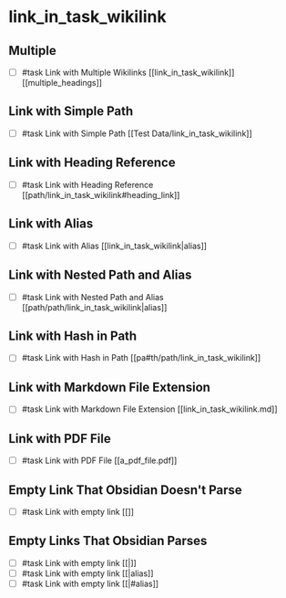 # link_in_task_wikilink

## Multiple

- [ ]  #task Link with Multiple Wikilinks [[link_in_task_wikilink]] [[multiple_headings]]

## Link with Simple Path

- [ ]  #task Link with Simple Path [[Test Data/link_in_task_wikilink]]

## Link with Heading Reference

- [ ]  #task Link with Heading Reference [[path/link_in_task_wikilink#heading_link]]

## Link with Alias

- [ ]  #task Link with Alias [[link_in_task_wikilink|alias]]

## Link with Nested Path and Alias

- [ ]  #task Link with Nested Path and Alias [[path/path/link_in_task_wikilink|alias]]

## Link with Hash in Path

- [ ]  #task Link with Hash in Path [[pa#th/path/link_in_task_wikilink]]

## Link with Markdown File Extension

- [ ]  #task Link with Markdown File Extension [[link_in_task_wikilink.md]]

## Link with PDF File

- [ ]  #task Link with PDF File [[a_pdf_file.pdf]]

## Empty Link That Obsidian Doesn't Parse

- [ ] #task Link with empty link [[]]

## Empty Links That Obsidian Parses

- [ ] #task Link with empty link [[|]]
- [ ] #task Link with empty link [[|alias]]
- [ ] #task Link with empty link [[|#alias]]
